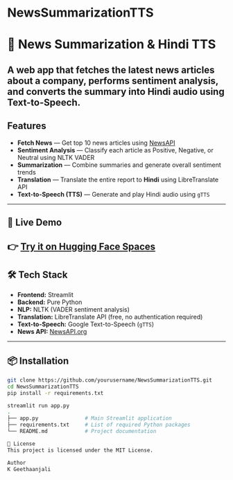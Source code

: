 # NewsSummarizationTTS
# 📰 News Summarization & Hindi TTS

A web app that fetches the latest news articles about a company, performs sentiment analysis, and converts the summary into **Hindi audio** using Text-to-Speech.
---

##  Features

-  **Fetch News** — Get top 10 news articles using [NewsAPI](https://newsapi.org)
-  **Sentiment Analysis** — Classify each article as Positive, Negative, or Neutral using NLTK VADER
-  **Summarization** — Combine summaries and generate overall sentiment trends
-  **Translation** — Translate the entire report to **Hindi** using LibreTranslate API
-  **Text-to-Speech (TTS)** — Generate and play Hindi audio using `gTTS`

---

## 🚀 Live Demo

👉 [Try it on Hugging Face Spaces](https://huggingface.co/spaces/Gitanjali9/News_Analyser)
---

## 🛠 Tech Stack

- **Frontend:** Streamlit
- **Backend:** Pure Python
- **NLP:** NLTK (VADER sentiment analysis)
- **Translation:** LibreTranslate API (free, no authentication required)
- **Text-to-Speech:** Google Text-to-Speech (`gTTS`)
- **News API:** [NewsAPI.org](https://newsapi.org)

---

## 📦 Installation

```bash
git clone https://github.com/yourusername/NewsSummarizationTTS.git
cd NewsSummarizationTTS
pip install -r requirements.txt

streamlit run app.py
.
├── app.py               # Main Streamlit application
├── requirements.txt     # List of required Python packages
└── README.md            # Project documentation

📄 License
This project is licensed under the MIT License.

Author
K Geethaanjali
